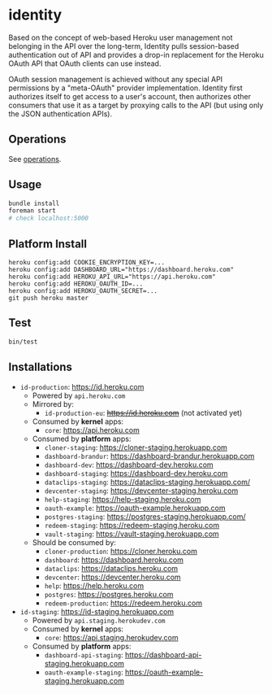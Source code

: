 # identity

Based on the concept of web-based Heroku user management not belonging in the API over the long-term, Identity pulls session-based authentication out of API and provides a drop-in replacement for the Heroku OAuth API that OAuth clients can use instead.

OAuth session management is achieved without any special API permissions by a "meta-OAuth" provider implementation. Identity first authorizes itself to get access to a user's account, then authorizes other consumers that use it as a target by proxying calls to the API (but using only the JSON authentication APIs).

## Operations

See [operations](https://github.com/heroku/identity/tree/master/operations.md).

## Usage

``` bash
bundle install
foreman start
# check localhost:5000
```

## Platform Install

```
heroku config:add COOKIE_ENCRYPTION_KEY=...
heroku config:add DASHBOARD_URL="https://dashboard.heroku.com"
heroku config:add HEROKU_API_URL="https://api.heroku.com"
heroku config:add HEROKU_OAUTH_ID=...
heroku config:add HEROKU_OAUTH_SECRET=...
git push heroku master
```

## Test

``` bash
bin/test
```

## Installations

* `id-production`: https://id.heroku.com
    * Powered by `api.heroku.com`
    * Mirrored by:
        * `id-production-eu`: ~~https://id.heroku.com~~ (not activated yet)
    * Consumed by **kernel** apps:
       * `core`: https://api.heroku.com
    * Consumed by **platform** apps:
        * `cloner-staging`: https://cloner-staging.herokuapp.com
        * `dashboard-brandur`: https://dashboard-brandur.herokuapp.com
        * `dashboard-dev`: https://dashboard-dev.heroku.com
        * `dashboard-staging`: https://dashboard-dev.heroku.com
        * `dataclips-staging`: https://dataclips-staging.herokuapp.com/
        * `devcenter-staging`: https://devcenter-staging.heroku.com
        * `help-staging`: https://help-staging.heroku.com
        * `oauth-example`: https://oauth-example.herokuapp.com
        * `postgres-staging`: https://postgres-staging.herokuapp.com/
        * `redeem-staging`: https://redeem-staging.heroku.com
        * `vault-staging`: https://vault-staging.herokuapp.com
    * Should be consumed by:
        * `cloner-production`: https://cloner.heroku.com
        * `dashboard`: https://dashboard.heroku.com
        * `dataclips`: https://dataclips.heroku.com
        * `devcenter`: https://devcenter.heroku.com
        * `help`: https://help.heroku.com
        * `postgres`: https://postgres.heroku.com
        * `redeem-production`: https://redeem.heroku.com
* `id-staging`: https://id-staging.herokuapp.com
    * Powered by `api.staging.herokudev.com`
    * Consumed by **kernel** apps:
       * `core`: https://api.staging.herokudev.com
    * Consumed by **platform** apps:
        * `dashboard-api-staging`: https://dashboard-api-staging.herokuapp.com
        * `oauth-example-staging`: https://oauth-example-staging.herokuapp.com
